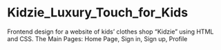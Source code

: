 # Kidzie_Luxury_Touch_for_Kids
Frontend design for a website of kids’ clothes shop “Kidzie” using HTML and CSS. The Main Pages: Home Page, Sign in, Sign up, Profile
